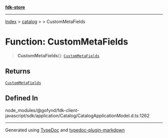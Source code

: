 [**fdk-store**](../../../README.md)
***

[Index](../../../API.md) > [catalog](../../README.md) > [<internal>](../README.md) > CustomMetaFields

# Function: CustomMetaFields

> **CustomMetaFields**(): [`CustomMetaFields`](../type-aliases/type-alias.CustomMetaFields.md)

## Returns

[`CustomMetaFields`](../type-aliases/type-alias.CustomMetaFields.md)

## Defined In

node\_modules/@gofynd/fdk-client-javascript/sdk/application/Catalog/CatalogApplicationModel.d.ts:1262

***
Generated using [TypeDoc](https://typedoc.org/) and [typedoc-plugin-markdown](https://www.npmjs.com/package/typedoc-plugin-markdown)
